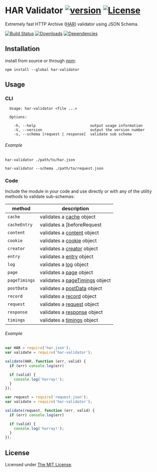 # HAR Validator [![version][npm-version]][npm-url] [![License][npm-license]][license-url]

Extremely fast HTTP Archive ([HAR](http://www.softwareishard.com/blog/har-12-spec/)) validator using JSON Schema.

[![Build Status][travis-image]][travis-url]
[![Downloads][npm-downloads]][npm-url]
[![Dependencies][david-image]][david-url]

## Installation

install from source or through [npm](https://www.npmjs.com/):

```shell
npm install --global har-validator
```

## Usage

### CLI

```
  Usage: har-validator <file ...>

  Options:

    -h, --help                         output usage information
    -V, --version                      output the version number
    -s, --schema [request | response]  validate sub schema
```

###### Example


```shell
har-validator ./path/to/har.json

har-validator --schema ./path/to/request.json
```

### Code

Include the module in your code and use directly or with any of the utility methods to validate sub-schemas:

| method        | description                                                                                               |
| ------------- | --------------------------------------------------------------------------------------------------------- |
| `cache`       | validates a [cache](http://www.softwareishard.com/blog/har-12-spec/#cache) object                         |
| `cacheEntry`  | validates a [beforeRequest | afterRequest](http://www.softwareishard.com/blog/har-12-spec/#cache) objects |
| `content`     | validates a [content](http://www.softwareishard.com/blog/har-12-spec/#content) object                     |
| `cookie`      | validates a [cookie](http://www.softwareishard.com/blog/har-12-spec/#cookie) object                       |
| `creator`     | validates a [creator](http://www.softwareishard.com/blog/har-12-spec/#creator) object                     |
| `entry`       | validates a [entry](http://www.softwareishard.com/blog/har-12-spec/#entry) object                         |
| `log`         | validates a [log](http://www.softwareishard.com/blog/har-12-spec/#log) object                             |
| `page`        | validates a [page](http://www.softwareishard.com/blog/har-12-spec/#page) object                           |
| `pageTimings` | validates a [pageTimings](http://www.softwareishard.com/blog/har-12-spec/#pageTimings) object             |
| `postData`    | validates a [postData](http://www.softwareishard.com/blog/har-12-spec/#postData) object                   |
| `record`      | validates a [record](http://www.softwareishard.com/blog/har-12-spec/#headers) object                      |
| `request`     | validates a [request](http://www.softwareishard.com/blog/har-12-spec/#request) object                     |
| `response`    | validates a [response](http://www.softwareishard.com/blog/har-12-spec/#response) object                   |
| `timings`     | validates a [timings](http://www.softwareishard.com/blog/har-12-spec/#timings) object                     |

###### Example

```js
var HAR = require('har.json');
var validate = require('har-validator');

validate(HAR, function (err, valid) {
  if (err) console.log(err)

  if (valid) {
    console.log('horray!');
  }
});
```

```js
var request = require('request.json');
var validate = require('har-validator');

validate(request, function (err, valid) {
  if (err) console.log(err)

  if (valid) {
    console.log('horray!');
  }
});
```

## License

Licensed under [The MIT License](LICENSE).

[license-url]: https://github.com/ahmadnassri/har-validator/blob/master/LICENSE

[travis-url]: https://travis-ci.org/ahmadnassri/har-validator
[travis-image]: https://img.shields.io/travis/ahmadnassri/har-validator.svg?style=flat-square

[npm-url]: https://www.npmjs.com/package/har-validator
[npm-license]: https://img.shields.io/npm/l/har-validator.svg?style=flat-square
[npm-version]: https://img.shields.io/npm/v/har-validator.svg?style=flat-square
[npm-downloads]: https://img.shields.io/npm/dm/har-validator.svg?style=flat-square

[david-url]: https://david-dm.org/ahmadnassri/har-validator
[david-image]: https://img.shields.io/david/ahmadnassri/har-validator.svg?style=flat-square
